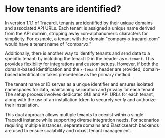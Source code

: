 # How tenants are identified?

In version 1.1.1 of Tracardi, tenants are identified by their unique domains and associated API URLs. Each tenant is
assigned a unique name derived from the API domain, stripping away non-alphanumeric characters for simplicity. For
example, a tenant with the domain "company-x.tracardi.com" would have a tenant name of "companyx."

Additionally, there is another way to identify tenants and send data to a specific tenant: by including the tenant ID in
the header as `x-tenant`. This provides flexibility for integrations and custom setups. However, if both the domain-based
identification and the `x-tenant` header are provided, domain-based identification takes precedence as the primary method.

The tenant name or ID serves as a unique identifier and ensures isolated namespaces for data, maintaining separation and
privacy for each tenant. The setup process involves dedicated GUI and API URLs for each tenant, along with the use of an
installation token to securely verify and authorize their installation.

This dual approach allows multiple tenants to coexist within a single Tracardi instance while supporting diverse
integration needs. For scenarios requiring multiple instances, separate domains and Elasticsearch backends are used to
ensure scalability and robust tenant management.